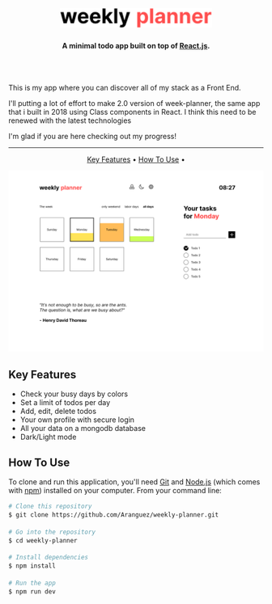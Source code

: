 <h1 align="center">
  <br>
  <img src="./src/assets/weekly-planner-logo.png" alt="weekly-planner-logo" width="300">
</h1>

<h4 align="center">A minimal todo app built on top of <a href="https://es.reactjs.org/" target="_blank">React.js</a>.</h4>

<br>
<br>

<p>This is my app where you can discover all of my stack as a Front End.</p>
<p>I'll putting a lot of effort to make 2.0 version of week-planner, the same app that i built in 2018 using Class components in React. I think this need to be renewed with the latest technologies</p>
<p>I'm glad if you are here checking out my progress!</p>

<hr/>

<p align="center">
  <a href="#key-features">Key Features</a> •
  <a href="#how-to-use">How To Use</a> •
</p>

![screenshot](./src/assets/readme-app-preview.png)

## Key Features

* Check your busy days by colors
* Set a limit of todos per day
* Add, edit, delete todos
* Your own profile with secure login
* All your data on a mongodb database
* Dark/Light mode

## How To Use

To clone and run this application, you'll need [Git](https://git-scm.com) and [Node.js](https://nodejs.org/en/download/) (which comes with [npm](http://npmjs.com)) installed on your computer. From your command line:

```bash
# Clone this repository
$ git clone https://github.com/Aranguez/weekly-planner.git

# Go into the repository
$ cd weekly-planner

# Install dependencies
$ npm install

# Run the app
$ npm run dev
```

